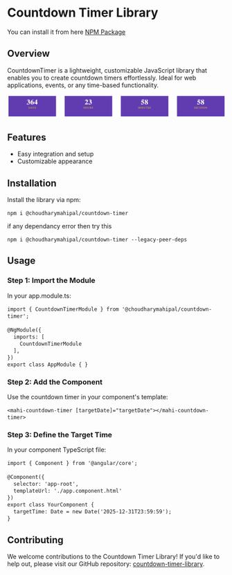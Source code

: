 # Countdown Timer Library
You can install it from here [NPM Package](https://www.npmjs.com/package/@choudharymahipal/countdown-timer)

## Overview
CountdownTimer is a lightweight, customizable JavaScript library that enables you to create countdown timers effortlessly. Ideal for web applications, events, or any time-based functionality.

![Coutdown-timer screenshot](https://raw.githubusercontent.com/choudharymahipal/choudharymahipal/80e97bf65b84dffef7684a535af3e2a88ec0ed3a/assets/images/timer.png)

## Features
- Easy integration and setup
- Customizable appearance

## Installation
Install the library via npm:
```
npm i @choudharymahipal/countdown-timer
```

if any dependancy error then try this
```
npm i @choudharymahipal/countdown-timer --legacy-peer-deps
```


## Usage
### Step 1: Import the Module
In your app.module.ts:
```
import { CountdownTimerModule } from '@choudharymahipal/countdown-timer';

@NgModule({
  imports: [
    CountdownTimerModule
  ],
})
export class AppModule { }
```

### Step 2: Add the Component
Use the countdown timer in your component's template:
```
<mahi-countdown-timer [targetDate]="targetDate"></mahi-countdown-timer>
```

### Step 3: Define the Target Time
In your component TypeScript file:
```
import { Component } from '@angular/core';

@Component({
  selector: 'app-root',
  templateUrl: './app.component.html'
})
export class YourComponent {
  targetTime: Date = new Date('2025-12-31T23:59:59');
}
```

## Contributing
We welcome contributions to the Countdown Timer Library! If you'd like to help out, please visit our GitHub repository: [countdown-timer-library](https://github.com/choudharymahipal/countdown-timer-library).
